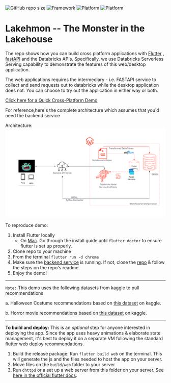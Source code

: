 
![GitHub repo size](https://img.shields.io/github/repo-size/sathishgang-db/lakehmon?style=for-the-badge)
![Framework](https://img.shields.io/badge/FRAMEWORK-FLUTTER-blue?style=for-the-badge&logo=Flutter)
![Platform](https://img.shields.io/badge/Platform-MacOS-blueviolet?style=for-the-badge&logo=Apple)
![Platform](https://img.shields.io/badge/Platform-Web-green?style=for-the-badge&logo=appveyor)


# Lakehmon -- The Monster in the Lakehouse
The repo shows how you can build cross platform applications with [Flutter](flutter.dev) , [fastAPI](https://fastapi.tiangolo.com/) and the Databricks APIs. Specifically, we use Databricks Serverless Serving capability to demonstrate the features of this web/desktop application. 

The web applications requires the intermediary - i.e. FASTAPI service to collect and send requests out to databricks while the desktop application does not. You can choose to try out the application in either way or both. 

[Click here for a Quick Cross-Platform Demo](https://www.youtube.com/watch?v=kYHJo_7FRcU)

For reference,here's the complete architecture which assumes that you'd need the backend service

Architecture:
![Architecture](image.png)

To reproduce demo:
1. Install Flutter locally
    -  On [Mac](https://docs.flutter.dev/get-started/install/macos#system-requirements). Go through the install guide until `flutter doctor` to ensure flutter is set up properly.
2. Clone repo to your machine
3. From the terminal `flutter run -d chrome`
4. Make sure the [backend service](https://github.com/sathishgang-db/lakehmon-backend) is running. If not, close the [repo](https://github.com/sathishgang-db/lakehmon-backend) & follow the steps on the repo's readme.
5. Enjoy the demo!

----
```Note:```
This demo uses the following datasets from kaggle to pull recommendations

a. Halloween Costume recommendations based on [this dataset](https://www.kaggle.com/datasets/thomaskonstantin/popular-halloween-costumes-amazon-reviews) on kaggle.

b. Horror movie recommendations based on [this dataset](https://www.kaggle.com/datasets/PromptCloudHQ/imdb-horror-movie-dataset) on kaggle.

------

**To build and deploy:**
This is an <i>optional</i> step for anyone interested in deploying the app. Since the app uses heavy animations & elaborate state management, it's best to deploy it on a separate VM following the standard flutter web deploy recommendations. 

1. Build the release package: Run `flutter build web` on the terminal. This will generate the js and the files needed to host the app on your server.
2. Move files on the `build/web` folder to your server
3. Run `dhttpd` or a set up a web server from this folder on your server. See [here in the official flutter docs](https://docs.flutter.dev/deployment/web#building-the-app-for-release).
